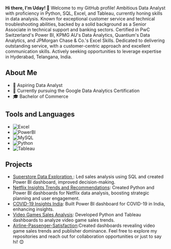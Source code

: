 **Hi there, I'm Uday! 👋**
Welcome to my GitHub profile! Ambitious Data Analyst with proficiency in Python, SQL, Excel, and Tableau, currently honing skills in data analysis. Known for exceptional customer service and technical troubleshooting abilities, backed by a solid background as a Senior Associate in technical support and banking sectors. Certified in PwC Switzerland's Power BI, KPMG AU's Data Analytics, Quantium's Data Analytics, and JPMorgan Chase & Co.'s Excel Skills. Dedicated to delivering outstanding service, with a customer-centric approach and excellent communication skills. Actively seeking opportunities to leverage expertise in Hyderabad, Telangana, India.

## About Me

- 💼 Aspiring Data Analyst
- 🌱 Currently pursuing the Google Data Analytics Certification
- 🎓 Bachelor of Commerce
## Tools and Languages
- ![Excel](https://img.shields.io/badge/-Excel-217346?style=flat-square&logo=microsoft-excel&logoColor=white)
- ![PowerBI](https://img.shields.io/badge/-PowerBI-F2C811?style=flat-square&logo=powerbi&logoColor=black)
- ![MySQL](https://img.shields.io/badge/-MySQL-4479A1?style=flat-square&logo=mysql&logoColor=white)
- ![Python](https://img.shields.io/badge/-Python-3776AB?style=flat-square&logo=python&logoColor=white)
- ![Tableau](https://thewealthmosaic.s3.amazonaws.com/media/Logo_Tableau_Software.png)
  
## Projects
- [Superstore Data Exploration ](https://github.com/udayevol/Project-1-Superstore-Data-Exploration-SQL-): Led sales analysis using SQL and created Power BI dashboard, improved decision-making.
- [Netflix Insights Trends and Recommendations](https://github.com/udayevol/Project-2-Netflix-Insights-Unveiling-Trends-and-Recommendations): Created Python and Power BI dashboards for Netflix data analysis, boosting strategic planning and user engagement.
- [COVID-19 Insights India](https://github.com/udayevol/Project-3-COVID-19-Insights-India): Built Power BI dashboard for COVID-19 in India, enhancing insights.
- [Video Games Sales Analysis](https://github.com/udayevol/Project-4-Video-Games-sales-Analysis): Developed Python and Tableau dashboards to analyze video game sales trends.
- [Airline-Passenger-Satisfaction](https://github.com/udayevol/Project-5-Airline-Passenger-Satisfaction):Created dashboards revealing video game sales trends and publisher dominance.
Feel free to explore my repositories and reach out for collaboration opportunities or just to say hi! 😊

